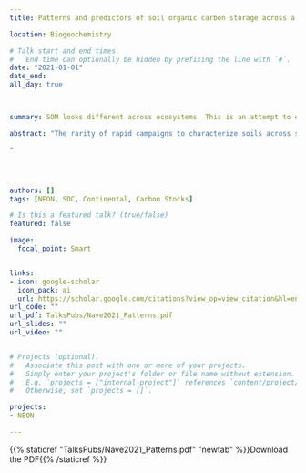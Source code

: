 ```yaml
---
title: Patterns and predictors of soil organic carbon storage across a continental-scale network

location: Biogeochemistry

# Talk start and end times.
#   End time can optionally be hidden by prefixing the line with `#`.
date: "2021-01-01"
date_end: 
all_day: true



summary: SOM looks different across ecosystems. This is an attempt to examine whether SOC composition at the local scale can be represented at the regional/ecosystem scale. 

abstract: "The rarity of rapid campaigns to characterize soils across scales limits opportunities to investigate variation in soil carbon stocks (SOC) storage simultaneously at large and small scales, with and without site-level replication. We used data from two complementary campaigns at 40 sites in the United States across the National Ecological Observatory Network (NEON), in which one campaign sampled profiles from closely co-located intensive plots and physically composited similar horizons, and the other sampled dozens of pedons across the landscape at each site. We demonstrate some consistencies between these distinct designs, while also revealing that within-site replication reveals patterns and predictors of SOC stocks not detectable with non-replicated designs. Both designs demonstrate that SOC stocks of whole soil profiles vary across continental-scale climate gradients. However, broad climate patterns may mask the importance of localized variation in soil physicochemical properties, as captured by within-site sampling, especially for SOC stocks of discrete genetic horizons. Within-site replication also reveals examples in which expectations based on readily explained continental-scale patterns do not hold. For example, even wide-ranging drainage class sequences within landscapes do not duplicate the clear differences in profile SOC stocks across drainage classes at the continental scale, and physicochemical factors associated with increasing B horizon SOC stocks at continental scales frequently do not follow the same patterns within landscapes. Because inferences from SOC studies are a product of their context (where, when, how), this study provides context—in terms of SOC stocks and the factors that influence them—for others assessing soils and the C cycle at NEON sites.

"




authors: []
tags: [NEON, SOC, Continental, Carbon Stocks]

# Is this a featured talk? (true/false)
featured: false

image: 
  focal_point: Smart


links:
- icon: google-scholar 
  icon_pack: ai
  url: https://scholar.google.com/citations?view_op=view_citation&hl=en&user=miYEsFoAAAAJ&citation_for_view=miYEsFoAAAAJ:ULOm3_A8WrAC
url_code: ""
url_pdf: TalksPubs/Nave2021_Patterns.pdf
url_slides: ""
url_video: ""


# Projects (optional).
#   Associate this post with one or more of your projects.
#   Simply enter your project's folder or file name without extension.
#   E.g. `projects = ["internal-project"]` references `content/project/deep-learning/index.md`.
#   Otherwise, set `projects = []`.

projects:
- NEON

---
```

{{% staticref "TalksPubs/Nave2021_Patterns.pdf" "newtab" %}}Download the PDF{{% /staticref %}}
